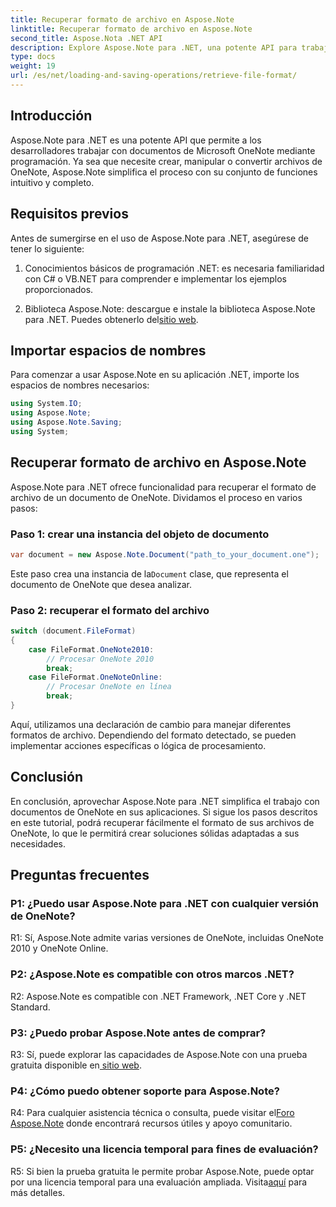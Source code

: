 ```yaml
---
title: Recuperar formato de archivo en Aspose.Note
linktitle: Recuperar formato de archivo en Aspose.Note
second_title: Aspose.Nota .NET API
description: Explore Aspose.Note para .NET, una potente API para trabajar con documentos de Microsoft OneNote mediante programación.
type: docs
weight: 19
url: /es/net/loading-and-saving-operations/retrieve-file-format/
---
```

## Introducción

Aspose.Note para .NET es una potente API que permite a los desarrolladores trabajar con documentos de Microsoft OneNote mediante programación. Ya sea que necesite crear, manipular o convertir archivos de OneNote, Aspose.Note simplifica el proceso con su conjunto de funciones intuitivo y completo.

## Requisitos previos

Antes de sumergirse en el uso de Aspose.Note para .NET, asegúrese de tener lo siguiente:

1. Conocimientos básicos de programación .NET: es necesaria familiaridad con C# o VB.NET para comprender e implementar los ejemplos proporcionados.
   
2.  Biblioteca Aspose.Note: descargue e instale la biblioteca Aspose.Note para .NET. Puedes obtenerlo del[sitio web](https://releases.aspose.com/note/net/).

## Importar espacios de nombres

Para comenzar a usar Aspose.Note en su aplicación .NET, importe los espacios de nombres necesarios:

```csharp
using System.IO;
using Aspose.Note;
using Aspose.Note.Saving;
using System;
```

## Recuperar formato de archivo en Aspose.Note

Aspose.Note para .NET ofrece funcionalidad para recuperar el formato de archivo de un documento de OneNote. Dividamos el proceso en varios pasos:

### Paso 1: crear una instancia del objeto de documento

```csharp
var document = new Aspose.Note.Document("path_to_your_document.one");
```

 Este paso crea una instancia de la`Document` clase, que representa el documento de OneNote que desea analizar.

### Paso 2: recuperar el formato del archivo

```csharp
switch (document.FileFormat)
{
    case FileFormat.OneNote2010:
        // Procesar OneNote 2010
        break;
    case FileFormat.OneNoteOnline:
        // Procesar OneNote en línea
        break;
}
```

Aquí, utilizamos una declaración de cambio para manejar diferentes formatos de archivo. Dependiendo del formato detectado, se pueden implementar acciones específicas o lógica de procesamiento.

## Conclusión

En conclusión, aprovechar Aspose.Note para .NET simplifica el trabajo con documentos de OneNote en sus aplicaciones. Si sigue los pasos descritos en este tutorial, podrá recuperar fácilmente el formato de sus archivos de OneNote, lo que le permitirá crear soluciones sólidas adaptadas a sus necesidades.

## Preguntas frecuentes

### P1: ¿Puedo usar Aspose.Note para .NET con cualquier versión de OneNote?

R1: Sí, Aspose.Note admite varias versiones de OneNote, incluidas OneNote 2010 y OneNote Online.

### P2: ¿Aspose.Note es compatible con otros marcos .NET?

R2: Aspose.Note es compatible con .NET Framework, .NET Core y .NET Standard.

### P3: ¿Puedo probar Aspose.Note antes de comprar?

R3: Sí, puede explorar las capacidades de Aspose.Note con una prueba gratuita disponible en[ sitio web](https://releases.aspose.com/).

### P4: ¿Cómo puedo obtener soporte para Aspose.Note?

 R4: Para cualquier asistencia técnica o consulta, puede visitar el[Foro Aspose.Note](https://forum.aspose.com/c/note/28) donde encontrará recursos útiles y apoyo comunitario.

### P5: ¿Necesito una licencia temporal para fines de evaluación?

 R5: Si bien la prueba gratuita le permite probar Aspose.Note, puede optar por una licencia temporal para una evaluación ampliada. Visita[aquí](https://purchase.aspose.com/temporary-license/) para más detalles.